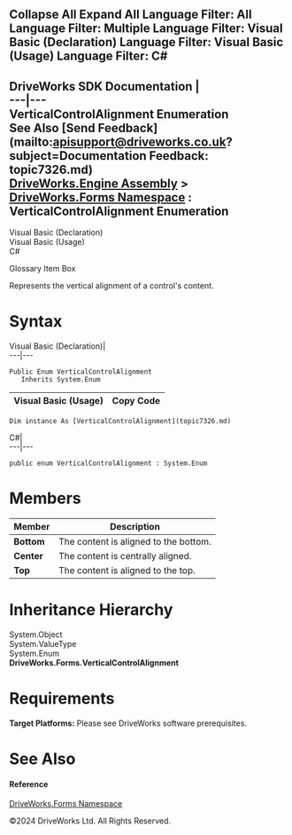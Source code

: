        

 Collapse All Expand All  Language Filter: All  Language Filter: Multiple  Language Filter: Visual Basic (Declaration) Language Filter: Visual Basic (Usage) Language Filter: C#  
---  
DriveWorks SDK Documentation  |   
---|---  
VerticalControlAlignment Enumeration   
See Also [Send Feedback](mailto:apisupport@driveworks.co.uk?subject=Documentation Feedback: topic7326.md)  
[DriveWorks.Engine Assembly](topic2156.md) > [DriveWorks.Forms Namespace](topic7266.md) : VerticalControlAlignment Enumeration  
---  
  
Visual Basic (Declaration)    
Visual Basic (Usage)    
C# 

Glossary Item Box

Represents the vertical alignment of a control's content. 

# Syntax

Visual Basic (Declaration)|   
---|---  
      
    
    Public Enum VerticalControlAlignment 
       Inherits System.Enum  
  
Visual Basic (Usage)| Copy Code  
---|---  
      
    
    Dim instance As [VerticalControlAlignment](topic7326.md)  
  
C#|   
---|---  
      
    
    public enum VerticalControlAlignment : System.Enum   
  
# Members

Member| Description  
---|---  
**Bottom**|  The content is aligned to the bottom.  
**Center**|  The content is centrally aligned.  
**Top**|  The content is aligned to the top.  
  
# Inheritance Hierarchy

System.Object  
System.ValueType  
System.Enum  
**DriveWorks.Forms.VerticalControlAlignment**  


# Requirements

**Target Platforms:** Please see DriveWorks software prerequisites.

# See Also

#### Reference

[DriveWorks.Forms Namespace](topic7266.md)

©2024 DriveWorks Ltd. All Rights Reserved.
